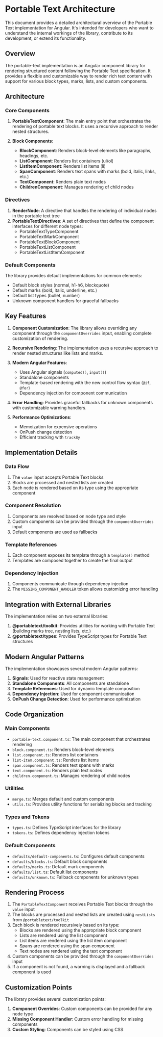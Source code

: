 # Portable Text Architecture

This document provides a detailed architectural overview of the Portable Text implementation for Angular. It's intended for developers who want to understand the internal workings of the library, contribute to its development, or extend its functionality.

## Overview

The portable-text implementation is an Angular component library for rendering structured content following the Portable Text specification. It provides a flexible and customizable way to render rich text content with support for various block types, marks, lists, and custom components.

## Architecture

### Core Components

1. **PortableTextComponent**: The main entry point that orchestrates the rendering of portable text blocks. It uses a recursive approach to render nested structures.

2. **Block Components**:
   - **BlockComponent**: Renders block-level elements like paragraphs, headings, etc.
   - **ListComponent**: Renders list containers (ul/ol)
   - **ListItemComponent**: Renders list items (li)
   - **SpanComponent**: Renders text spans with marks (bold, italic, links, etc.)
   - **TextComponent**: Renders plain text nodes
   - **ChildrenComponent**: Manages rendering of child nodes

### Directives

1. **RenderNode**: A directive that handles the rendering of individual nodes in the portable text tree
2. **PortableTextDirectives**: A set of directives that define the component interfaces for different node types:
   - PortableTextTypeComponent
   - PortableTextMarkComponent
   - PortableTextBlockComponent
   - PortableTextListComponent
   - PortableTextListItemComponent

### Default Components

The library provides default implementations for common elements:

- Default block styles (normal, h1-h6, blockquote)
- Default marks (bold, italic, underline, etc.)
- Default list types (bullet, number)
- Unknown component handlers for graceful fallbacks

## Key Features

1. **Component Customization**: The library allows overriding any component through the `componentOverrides` input, enabling complete customization of rendering.

2. **Recursive Rendering**: The implementation uses a recursive approach to render nested structures like lists and marks.

3. **Modern Angular Features**:

   - Uses Angular signals (`computed()`, `input()`)
   - Standalone components
   - Template-based rendering with the new control flow syntax (`@if`, `@for`)
   - Dependency injection for component communication

4. **Error Handling**: Provides graceful fallbacks for unknown components with customizable warning handlers.

5. **Performance Optimizations**:
   - Memoization for expensive operations
   - OnPush change detection
   - Efficient tracking with `trackBy`

## Implementation Details

### Data Flow

1. The `value` input accepts Portable Text blocks
2. Blocks are processed and nested lists are created
3. Each node is rendered based on its type using the appropriate component

### Component Resolution

1. Components are resolved based on node type and style
2. Custom components can be provided through the `componentOverrides` input
3. Default components are used as fallbacks

### Template References

1. Each component exposes its template through a `template()` method
2. Templates are composed together to create the final output

### Dependency Injection

1. Components communicate through dependency injection
2. The `MISSING_COMPONENT_HANDLER` token allows customizing error handling

## Integration with External Libraries

The implementation relies on two external libraries:

1. **@portabletext/toolkit**: Provides utilities for working with Portable Text (building marks tree, nesting lists, etc.)
2. **@portabletext/types**: Provides TypeScript types for Portable Text structures

## Modern Angular Patterns

The implementation showcases several modern Angular patterns:

1. **Signals**: Used for reactive state management
2. **Standalone Components**: All components are standalone
3. **Template References**: Used for dynamic template composition
4. **Dependency Injection**: Used for component communication
5. **OnPush Change Detection**: Used for performance optimization

## Code Organization

### Main Components

- `portable-text.component.ts`: The main component that orchestrates rendering
- `block.component.ts`: Renders block-level elements
- `list.component.ts`: Renders list containers
- `list-item.component.ts`: Renders list items
- `span.component.ts`: Renders text spans with marks
- `text.component.ts`: Renders plain text nodes
- `children.component.ts`: Manages rendering of child nodes

### Utilities

- `merge.ts`: Merges default and custom components
- `utils.ts`: Provides utility functions for serializing blocks and tracking

### Types and Tokens

- `types.ts`: Defines TypeScript interfaces for the library
- `tokens.ts`: Defines dependency injection tokens

### Default Components

- `defaults/default-components.ts`: Configures default components
- `defaults/blocks.ts`: Default block components
- `defaults/marks.ts`: Default mark components
- `defaults/list.ts`: Default list components
- `defaults/unknown.ts`: Fallback components for unknown types

## Rendering Process

1. The `PortableTextComponent` receives Portable Text blocks through the `value` input
2. The blocks are processed and nested lists are created using `nestLists` from `@portabletext/toolkit`
3. Each block is rendered recursively based on its type:
   - Blocks are rendered using the appropriate block component
   - Lists are rendered using the list component
   - List items are rendered using the list item component
   - Spans are rendered using the span component
   - Text nodes are rendered using the text component
4. Custom components can be provided through the `componentOverrides` input
5. If a component is not found, a warning is displayed and a fallback component is used

## Customization Points

The library provides several customization points:

1. **Component Overrides**: Custom components can be provided for any node type
2. **Missing Component Handler**: Custom error handling for missing components
3. **Custom Styling**: Components can be styled using CSS
